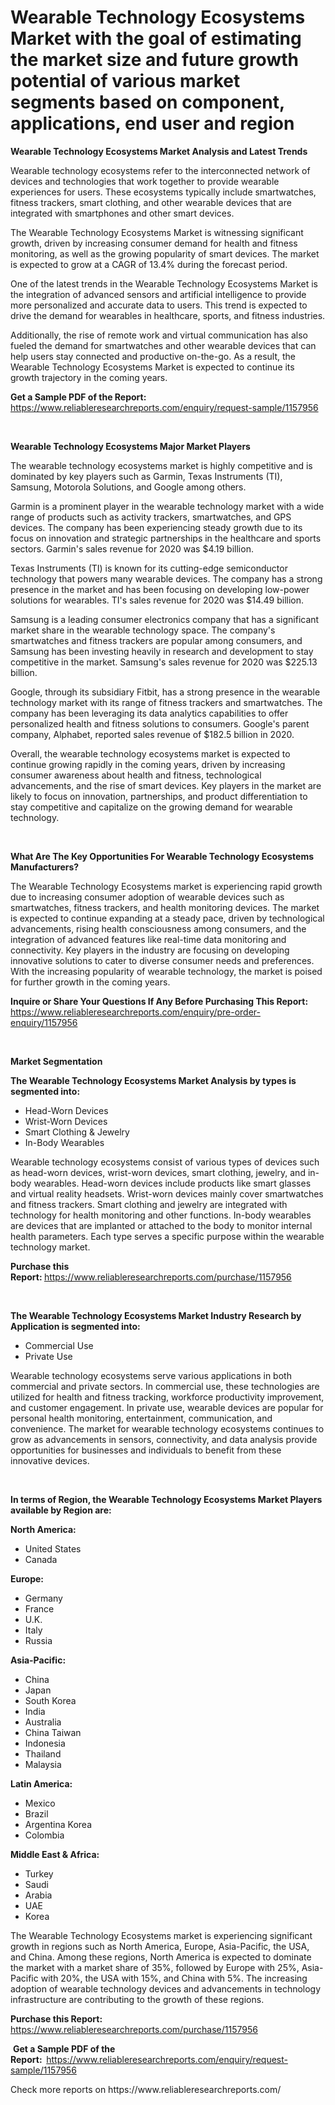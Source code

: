 <p><h1>Wearable Technology Ecosystems Market with the goal of estimating the market size and future growth potential of various market segments based on component, applications, end user and region</h1></p><p><strong>Wearable Technology Ecosystems Market Analysis and Latest Trends</strong></p>
<p><p>Wearable technology ecosystems refer to the interconnected network of devices and technologies that work together to provide wearable experiences for users. These ecosystems typically include smartwatches, fitness trackers, smart clothing, and other wearable devices that are integrated with smartphones and other smart devices.</p><p>The Wearable Technology Ecosystems Market is witnessing significant growth, driven by increasing consumer demand for health and fitness monitoring, as well as the growing popularity of smart devices. The market is expected to grow at a CAGR of 13.4% during the forecast period.</p><p>One of the latest trends in the Wearable Technology Ecosystems Market is the integration of advanced sensors and artificial intelligence to provide more personalized and accurate data to users. This trend is expected to drive the demand for wearables in healthcare, sports, and fitness industries.</p><p>Additionally, the rise of remote work and virtual communication has also fueled the demand for smartwatches and other wearable devices that can help users stay connected and productive on-the-go. As a result, the Wearable Technology Ecosystems Market is expected to continue its growth trajectory in the coming years.</p></p>
<p><strong>Get a Sample PDF of the Report:&nbsp;</strong> <a href="https://www.reliableresearchreports.com/enquiry/request-sample/1157956">https://www.reliableresearchreports.com/enquiry/request-sample/1157956</a></p>
<p>&nbsp;</p>
<p><strong>Wearable Technology Ecosystems Major Market Players</strong></p>
<p><p>The wearable technology ecosystems market is highly competitive and is dominated by key players such as Garmin, Texas Instruments (TI), Samsung, Motorola Solutions, and Google among others. </p><p>Garmin is a prominent player in the wearable technology market with a wide range of products such as activity trackers, smartwatches, and GPS devices. The company has been experiencing steady growth due to its focus on innovation and strategic partnerships in the healthcare and sports sectors. Garmin's sales revenue for 2020 was $4.19 billion.</p><p>Texas Instruments (TI) is known for its cutting-edge semiconductor technology that powers many wearable devices. The company has a strong presence in the market and has been focusing on developing low-power solutions for wearables. TI's sales revenue for 2020 was $14.49 billion.</p><p>Samsung is a leading consumer electronics company that has a significant market share in the wearable technology space. The company's smartwatches and fitness trackers are popular among consumers, and Samsung has been investing heavily in research and development to stay competitive in the market. Samsung's sales revenue for 2020 was $225.13 billion.</p><p>Google, through its subsidiary Fitbit, has a strong presence in the wearable technology market with its range of fitness trackers and smartwatches. The company has been leveraging its data analytics capabilities to offer personalized health and fitness solutions to consumers. Google's parent company, Alphabet, reported sales revenue of $182.5 billion in 2020.</p><p>Overall, the wearable technology ecosystems market is expected to continue growing rapidly in the coming years, driven by increasing consumer awareness about health and fitness, technological advancements, and the rise of smart devices. Key players in the market are likely to focus on innovation, partnerships, and product differentiation to stay competitive and capitalize on the growing demand for wearable technology.</p></p>
<p>&nbsp;</p>
<p><strong>What Are The Key Opportunities For Wearable Technology Ecosystems Manufacturers?</strong></p>
<p><p>The Wearable Technology Ecosystems market is experiencing rapid growth due to increasing consumer adoption of wearable devices such as smartwatches, fitness trackers, and health monitoring devices. The market is expected to continue expanding at a steady pace, driven by technological advancements, rising health consciousness among consumers, and the integration of advanced features like real-time data monitoring and connectivity. Key players in the industry are focusing on developing innovative solutions to cater to diverse consumer needs and preferences. With the increasing popularity of wearable technology, the market is poised for further growth in the coming years.</p></p>
<p><strong>Inquire or Share Your Questions If Any Before Purchasing This Report:</strong> <a href="https://www.reliableresearchreports.com/enquiry/pre-order-enquiry/1157956">https://www.reliableresearchreports.com/enquiry/pre-order-enquiry/1157956</a></p>
<p>&nbsp;</p>
<p><strong>Market Segmentation</strong></p>
<p><strong>The Wearable Technology Ecosystems Market Analysis by types is segmented into:</strong></p>
<p><ul><li>Head-Worn Devices</li><li>Wrist-Worn Devices</li><li>Smart Clothing & Jewelry</li><li>In-Body Wearables</li></ul></p>
<p><p>Wearable technology ecosystems consist of various types of devices such as head-worn devices, wrist-worn devices, smart clothing, jewelry, and in-body wearables. Head-worn devices include products like smart glasses and virtual reality headsets. Wrist-worn devices mainly cover smartwatches and fitness trackers. Smart clothing and jewelry are integrated with technology for health monitoring and other functions. In-body wearables are devices that are implanted or attached to the body to monitor internal health parameters. Each type serves a specific purpose within the wearable technology market.</p></p>
<p><strong>Purchase this Report:&nbsp;</strong><a href="https://www.reliableresearchreports.com/purchase/1157956">https://www.reliableresearchreports.com/purchase/1157956</a></p>
<p>&nbsp;</p>
<p><strong>The Wearable Technology Ecosystems Market Industry Research by Application is segmented into:</strong></p>
<p><ul><li>Commercial Use</li><li>Private Use</li></ul></p>
<p><p>Wearable technology ecosystems serve various applications in both commercial and private sectors. In commercial use, these technologies are utilized for health and fitness tracking, workforce productivity improvement, and customer engagement. In private use, wearable devices are popular for personal health monitoring, entertainment, communication, and convenience. The market for wearable technology ecosystems continues to grow as advancements in sensors, connectivity, and data analysis provide opportunities for businesses and individuals to benefit from these innovative devices.</p></p>
<p>&nbsp;</p>
<p><strong>In terms of Region, the Wearable Technology Ecosystems Market Players available by Region are:</strong></p>
<p>
    <p> <strong> North America: </strong>
        <ul>
            <li>United States</li>
            <li>Canada</li>
        </ul>
        </p> 
    <p> <strong> Europe: </strong>
        <ul>
            <li>Germany</li>
            <li>France</li>
            <li>U.K.</li>
            <li>Italy</li>
            <li>Russia</li>
        </ul>
        </p> 
    <p> <strong> Asia-Pacific: </strong>
        <ul>
            <li>China</li>
            <li>Japan</li>
            <li>South Korea</li>
            <li>India</li>
            <li>Australia</li>
            <li>China Taiwan</li>
            <li>Indonesia</li>
            <li>Thailand</li>
            <li>Malaysia</li>
        </ul>
        </p> 
    <p> <strong> Latin America: </strong>
        <ul>
            <li>Mexico</li>
            <li>Brazil</li>
            <li>Argentina Korea</li>
            <li>Colombia</li>
        </ul>
        </p> 
    <p> <strong> Middle East & Africa: </strong>
        <ul>
            <li>Turkey</li>
            <li>Saudi</li>
            <li>Arabia</li>
            <li>UAE</li>
            <li>Korea</li>
        </ul>
    </p>
    </p>
<p><p>The Wearable Technology Ecosystems market is experiencing significant growth in regions such as North America, Europe, Asia-Pacific, the USA, and China. Among these regions, North America is expected to dominate the market with a market share of 35%, followed by Europe with 25%, Asia-Pacific with 20%, the USA with 15%, and China with 5%. The increasing adoption of wearable technology devices and advancements in technology infrastructure are contributing to the growth of these regions.</p></p>
<p><strong>Purchase this Report: </strong><a href="https://www.reliableresearchreports.com/purchase/1157956">https://www.reliableresearchreports.com/purchase/1157956</a></p>
<p>&nbsp;<strong>Get a Sample PDF of the Report:&nbsp;&nbsp;</strong><a href="https://www.reliableresearchreports.com/enquiry/request-sample/1157956">https://www.reliableresearchreports.com/enquiry/request-sample/1157956</a></p>
<p><strong></strong></p>
<p>Check more reports on https://www.reliableresearchreports.com/</p>